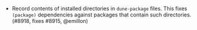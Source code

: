 - Record contents of installed directories in `dune-package` files. This fixes
  `(package)` dependencies against packages that contain such directories.
  (#8918, fixes #8915, @emillon)
